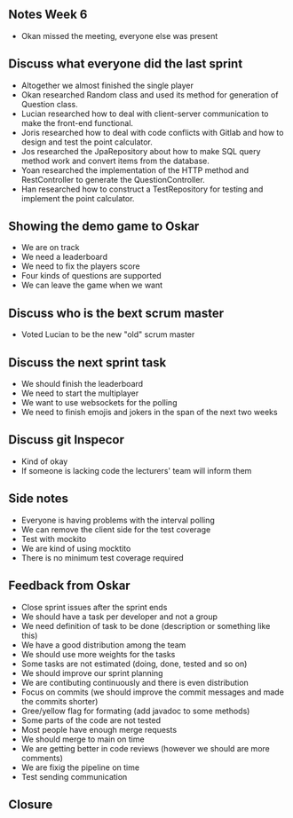 ## Notes Week 6
- Okan missed the meeting, everyone else was present

## Discuss what everyone did the last sprint
- Altogether we almost finished the single player
- Okan researched Random class and used its method for generation of Question class.
- Lucian researched how to deal with client-server communication to make the front-end functional.
- Joris researched how to deal with code conflicts with Gitlab and how to design and test the point calculator.
- Jos researched the JpaRepository about how to make SQL query method work and convert items from the database.
- Yoan researched the implementation of the HTTP method and RestController to generate the QuestionController.
- Han researched how to construct a TestRepository for testing and implement the point calculator.


## Showing the demo game to Oskar
- We are on track
- We need a leaderboard
- We need to fix the players score
- Four kinds of questions are supported
- We can leave the game when we want

## Discuss who is the bext scrum master
- Voted Lucian to be the new "old" scrum master

## Discuss the next sprint task
- We should finish the leaderboard
- We need to start the multiplayer
- We want to use websockets for the polling
- We need to finish emojis and jokers in the span of the next two weeks

## Discuss git Inspecor
- Kind of okay
- If someone is lacking code the lecturers' team will inform them

## Side notes
- Everyone is having problems with the interval polling
- We can remove the client side for the test coverage
- Test with mockito
- We are kind of using mocktito
- There is no minimum test coverage required

## Feedback from Oskar
- Close sprint issues after the sprint ends
- We should have a task per developer and not a group
- We need definition of task to be done (description or something like this)
- We have a good distribution among the team
- We should use more weights for the tasks
- Some tasks are not estimated (doing, done, tested and so on)
- We should improve our sprint planning
- We are contibuting continuously and there is even distribution
- Focus on commits (we should improve the commit messages and made the commits shorter)
- Gree/yellow flag for formating (add javadoc to some methods)
- Some parts of the code are not tested
- Most people have enough merge requests
- We should merge to main on time
- We are getting better in code reviews (however we should are more comments)
- We are fixig the pipeline on time
- Test sending communication

## Closure
